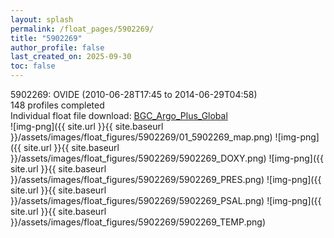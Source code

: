 ```yaml
---
layout: splash
permalink: /float_pages/5902269/
title: "5902269"
author_profile: false
last_created_on: 2025-09-30
toc: false
---
```

 
5902269: OVIDE (2010-06-28T17:45 to 2014-06-29T04:58)\
148 profiles completed\
Individual float file download: [BGC_Argo_Plus_Global](https://ftp.soest.hawaii.edu/bgc_argo_plus/Individual_Floats/outliers_removed/5902269_Sprof_processed.nc)\
![img-png]({{ site.url }}{{ site.baseurl }}/assets/images/float_figures/5902269/01_5902269_map.png)
![img-png]({{ site.url }}{{ site.baseurl }}/assets/images/float_figures/5902269/5902269_DOXY.png)
![img-png]({{ site.url }}{{ site.baseurl }}/assets/images/float_figures/5902269/5902269_PRES.png)
![img-png]({{ site.url }}{{ site.baseurl }}/assets/images/float_figures/5902269/5902269_PSAL.png)
![img-png]({{ site.url }}{{ site.baseurl }}/assets/images/float_figures/5902269/5902269_TEMP.png)

